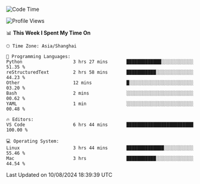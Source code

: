 <!--START_SECTION:waka-->
![Code Time](http://img.shields.io/badge/Code%20Time-469%20hrs%2020%20mins-blue)

![Profile Views](http://img.shields.io/badge/Profile%20Views-0-blue)

📊 **This Week I Spent My Time On** 

```text
🕑︎ Time Zone: Asia/Shanghai

💬 Programming Languages: 
Python                   3 hrs 27 mins       █████████████░░░░░░░░░░░░   51.35 % 
reStructuredText         2 hrs 58 mins       ███████████░░░░░░░░░░░░░░   44.23 % 
Other                    12 mins             █░░░░░░░░░░░░░░░░░░░░░░░░   03.20 % 
Bash                     2 mins              ░░░░░░░░░░░░░░░░░░░░░░░░░   00.62 % 
YAML                     1 min               ░░░░░░░░░░░░░░░░░░░░░░░░░   00.48 % 

🔥 Editors: 
VS Code                  6 hrs 44 mins       █████████████████████████   100.00 % 

💻 Operating System: 
Linux                    3 hrs 44 mins       ██████████████░░░░░░░░░░░   55.46 % 
Mac                      3 hrs               ███████████░░░░░░░░░░░░░░   44.54 % 
```


 Last Updated on 10/08/2024 18:39:39 UTC
<!--END_SECTION:waka-->
